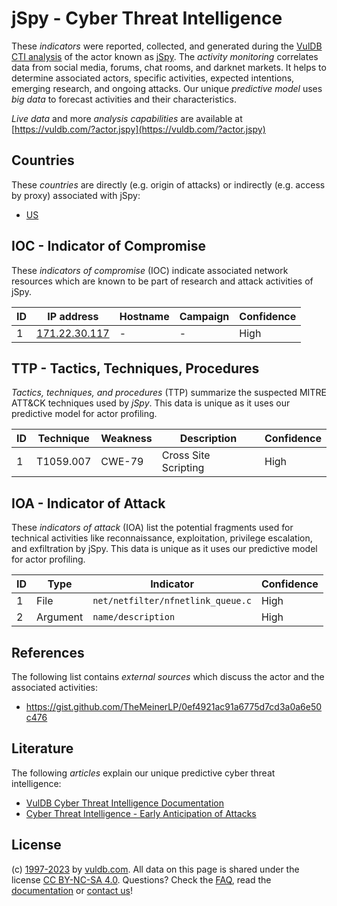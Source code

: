 # jSpy - Cyber Threat Intelligence

These _indicators_ were reported, collected, and generated during the [VulDB CTI analysis](https://vuldb.com/?kb.cti) of the actor known as [jSpy](https://vuldb.com/?actor.jspy). The _activity monitoring_ correlates data from social media, forums, chat rooms, and darknet markets. It helps to determine associated actors, specific activities, expected intentions, emerging research, and ongoing attacks. Our unique _predictive model_ uses _big data_ to forecast activities and their characteristics.

_Live data_ and more _analysis capabilities_ are available at [https://vuldb.com/?actor.jspy](https://vuldb.com/?actor.jspy)

## Countries

These _countries_ are directly (e.g. origin of attacks) or indirectly (e.g. access by proxy) associated with jSpy:

* [US](https://vuldb.com/?country.us)

## IOC - Indicator of Compromise

These _indicators of compromise_ (IOC) indicate associated network resources which are known to be part of research and attack activities of jSpy.

ID | IP address | Hostname | Campaign | Confidence
-- | ---------- | -------- | -------- | ----------
1 | [171.22.30.117](https://vuldb.com/?ip.171.22.30.117) | - | - | High

## TTP - Tactics, Techniques, Procedures

_Tactics, techniques, and procedures_ (TTP) summarize the suspected MITRE ATT&CK techniques used by _jSpy_. This data is unique as it uses our predictive model for actor profiling.

ID | Technique | Weakness | Description | Confidence
-- | --------- | -------- | ----------- | ----------
1 | T1059.007 | CWE-79 | Cross Site Scripting | High

## IOA - Indicator of Attack

These _indicators of attack_ (IOA) list the potential fragments used for technical activities like reconnaissance, exploitation, privilege escalation, and exfiltration by jSpy. This data is unique as it uses our predictive model for actor profiling.

ID | Type | Indicator | Confidence
-- | ---- | --------- | ----------
1 | File | `net/netfilter/nfnetlink_queue.c` | High
2 | Argument | `name/description` | High

## References

The following list contains _external sources_ which discuss the actor and the associated activities:

* https://gist.github.com/TheMeinerLP/0ef4921ac91a6775d7cd3a0a6e50c476

## Literature

The following _articles_ explain our unique predictive cyber threat intelligence:

* [VulDB Cyber Threat Intelligence Documentation](https://vuldb.com/?kb.cti)
* [Cyber Threat Intelligence - Early Anticipation of Attacks](https://www.scip.ch/en/?labs.20201022)

## License

(c) [1997-2023](https://vuldb.com/?kb.changelog) by [vuldb.com](https://vuldb.com/?kb.about). All data on this page is shared under the license [CC BY-NC-SA 4.0](https://creativecommons.org/licenses/by-nc-sa/4.0/). Questions? Check the [FAQ](https://vuldb.com/?kb.faq), read the [documentation](https://vuldb.com/?kb) or [contact us](https://vuldb.com/?contact)!
